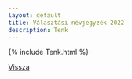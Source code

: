 ```yaml
---
layout: default
title: Választási névjegyzék 2022
description: Tenk
---
```


{% include Tenk.html %}

[Vissza](./)